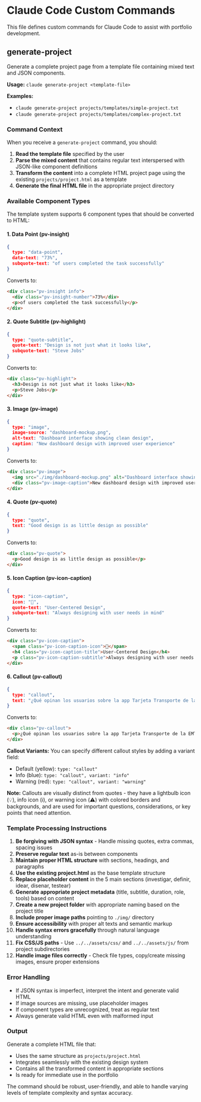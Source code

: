 # Claude Code Custom Commands

This file defines custom commands for Claude Code to assist with portfolio development.

## generate-project

Generate a complete project page from a template file containing mixed text and JSON components.

**Usage:** `claude generate-project <template-file>`

**Examples:**
- `claude generate-project projects/templates/simple-project.txt`
- `claude generate-project projects/templates/complex-project.txt`

### Command Context

When you receive a `generate-project` command, you should:

1. **Read the template file** specified by the user
2. **Parse the mixed content** that contains regular text interspersed with JSON-like component definitions
3. **Transform the content** into a complete HTML project page using the existing `projects/project.html` as a template
4. **Generate the final HTML file** in the appropriate project directory

### Available Component Types

The template system supports 6 component types that should be converted to HTML:

#### 1. Data Point (pv-insight)
```json
{
  type: "data-point",
  data-text: "73%",
  subquote-text: "of users completed the task successfully"
}
```
Converts to:
```html
<div class="pv-insight info">
  <div class="pv-insight-number">73%</div>
  <p>of users completed the task successfully</p>
</div>
```

#### 2. Quote Subtitle (pv-highlight)  
```json
{
  type: "quote-subtitle",
  quote-text: "Design is not just what it looks like",
  subquote-text: "Steve Jobs"
}
```
Converts to:
```html
<div class="pv-highlight">
  <h3>Design is not just what it looks like</h3>
  <p>Steve Jobs</p>
</div>
```

#### 3. Image (pv-image)
```json
{
  type: "image", 
  image-source: "dashboard-mockup.png",
  alt-text: "Dashboard interface showing clean design",
  caption: "New dashboard design with improved user experience"
}
```
Converts to:
```html
<div class="pv-image">
  <img src="./img/dashboard-mockup.png" alt="Dashboard interface showing clean design">
  <div class="pv-image-caption">New dashboard design with improved user experience</div>
</div>
```

#### 4. Quote (pv-quote)
```json
{
  type: "quote",
  text: "Good design is as little design as possible"
}
```
Converts to:
```html
<div class="pv-quote">
  <p>Good design is as little design as possible</p>
</div>
```

#### 5. Icon Caption (pv-icon-caption)
```json
{
  type: "icon-caption",
  icon: "🎯",
  quote-text: "User-Centered Design",
  subquote-text: "Always designing with user needs in mind"
}
```
Converts to:
```html
<div class="pv-icon-caption">
  <span class="pv-icon-caption-icon">🎯</span>
  <h4 class="pv-icon-caption-title">User-Centered Design</h4>
  <p class="pv-icon-caption-subtitle">Always designing with user needs in mind</p>
</div>
```

#### 6. Callout (pv-callout)
```json
{
  type: "callout",
  text: "¿Qué opinan los usuarios sobre la app Tarjeta Transporte de la EMT y qué cambios les ayudarían a usarla de forma más cómoda en su día a día?"
}
```
Converts to:
```html
<div class="pv-callout">
  <p>¿Qué opinan los usuarios sobre la app Tarjeta Transporte de la EMT y qué cambios les ayudarían a usarla de forma más cómoda en su día a día?</p>
</div>
```

**Callout Variants:** You can specify different callout styles by adding a variant field:
- Default (yellow): `type: "callout"` 
- Info (blue): `type: "callout", variant: "info"`
- Warning (red): `type: "callout", variant: "warning"`

**Note:** Callouts are visually distinct from quotes - they have a lightbulb icon (💡), info icon (ℹ️), or warning icon (⚠️) with colored borders and backgrounds, and are used for important questions, considerations, or key points that need attention.

### Template Processing Instructions

1. **Be forgiving with JSON syntax** - Handle missing quotes, extra commas, spacing issues
2. **Preserve regular text** as-is between components
3. **Maintain proper HTML structure** with sections, headings, and paragraphs
4. **Use the existing project.html** as the base template structure
5. **Replace placeholder content** in the 5 main sections (investigar, definir, idear, disenar, testear)
6. **Generate appropriate project metadata** (title, subtitle, duration, role, tools) based on content
7. **Create a new project folder** with appropriate naming based on the project title
8. **Include proper image paths** pointing to `./img/` directory
9. **Ensure accessibility** with proper alt texts and semantic markup
10. **Handle syntax errors gracefully** through natural language understanding
11. **Fix CSS/JS paths** - Use `../../assets/css/` and `../../assets/js/` from project subdirectories
12. **Handle image files correctly** - Check file types, copy/create missing images, ensure proper extensions

### Error Handling

- If JSON syntax is imperfect, interpret the intent and generate valid HTML
- If image sources are missing, use placeholder images
- If component types are unrecognized, treat as regular text
- Always generate valid HTML even with malformed input

### Output

Generate a complete HTML file that:
- Uses the same structure as `projects/project.html`
- Integrates seamlessly with the existing design system
- Contains all the transformed content in appropriate sections
- Is ready for immediate use in the portfolio

The command should be robust, user-friendly, and able to handle varying levels of template complexity and syntax accuracy.